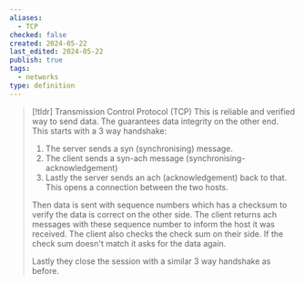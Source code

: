 ```yaml
---
aliases:
  - TCP
checked: false
created: 2024-05-22
last_edited: 2024-05-22
publish: true
tags:
  - networks
type: definition
---
```

>[!tldr] Transmission Control Protocol (TCP)
>This is reliable and verified way to send data. The guarantees data integrity on the other end. This starts with a 3 way handshake:
>1. The server sends a syn (synchronising) message.
>2. The client sends a syn-ach message (synchronising-acknowledgement)
>3. Lastly the server sends an ach (acknowledgement) back to that.
>This opens a connection between the two hosts.
>
>Then data is sent with sequence numbers which has a checksum to verify the data is correct on the other side. The client returns ach messages with these sequence number to inform the host it was received. The client also checks the check sum on their side. If the check sum doesn't match it asks for the data again.
>
>Lastly they close the session with a similar 3 way handshake as before.

